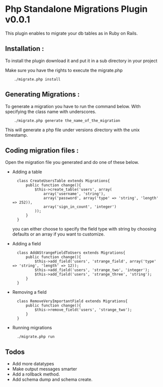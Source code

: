Php Standalone Migrations Plugin v0.0.1 
================================

This plugin enables to migrate your db tables as in Ruby on Rails. 


Installation : 
-------------------------

To install the plugin download it and put it in a sub directory in your project 

Make sure you have the rights to execute the migrate.php 
        
        ./migrate.php install 

Generating Migrations : 
-------------------------

To generate a migration you have to run the command below. With specifying the class name with underscores.

		
		./migrate.php generate the_name_of_the_migration 

This will generate a php file under versions directory with the unix timestamp. 

Coding migration files : 
-------------------------

Open the migration file you generated and do one of these below. 

* Adding a table 

	 
		class CreateUsersTable extends Migrations{
			public function change(){
				$this->create_table('users', array(
					array('username', 'string'),
					array('password', array('type' => 'string', 'length' => 252)),
					array('sign_in_count', 'integer')
				));
			}
		}

  you can either choose to specify the field type with string by choosing defaults or an array if you want to customize.

* Adding a field 
		
		class AddAStrangeFieldToUsers extends Migrations{
			public function change(){
				$this->add_field('users', 'strange_field', array('type' => 'string', 'length' => 12));
				$this->add_field('users', 'strange_two', 'integer');
				$this->add_field('users', 'strange_three', 'string');
			}
		}

* Removing a field

        class RemoveVeryImportantField extends Migrations{
	        public function change(){
		        $this->remove_field('users', 'strange_two');
	        }
        }

* Running migrations

        ./migrate.php run 

Todos 
-------------------------
* Add more datatypes 
* Make output messages smarter 
* Add a rollback method. 
* Add schema dump and schema create.